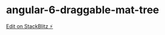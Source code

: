 # angular-6-draggable-mat-tree

[Edit on StackBlitz ⚡️](https://stackblitz.com/edit/angular-6-draggable-mat-tree)